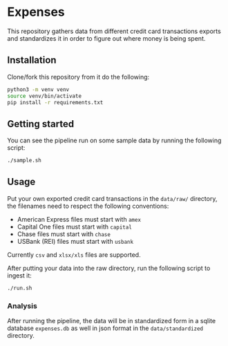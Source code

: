 # Expenses

This repository gathers data from different credit card transactions exports and
standardizes it in order to figure out where money is being spent.

## Installation

Clone/fork this repository from it do the following:

```bash
python3 -m venv venv
source venv/bin/activate
pip install -r requirements.txt
```

## Getting started

You can see the pipeline run on some sample data by running the following script:

```bash
./sample.sh
```

## Usage

Put your own exported credit card transactions in the `data/raw/` directory,
the filenames need to respect the following conventions:
- American Express files must start with `amex`
- Capital One files must start with `capital`
- Chase files must start with `chase`
- USBank (REI) files must start with `usbank`

Currently `csv` and `xlsx/xls` files are supported.

After putting your data into the raw directory, run the following script to ingest it:

```bash
./run.sh
```

### Analysis

After running the pipeline, the data will be in standardized form in a sqlite database
`expenses.db` as well in json format in the `data/standardized` directory.